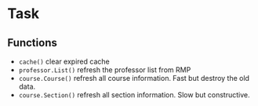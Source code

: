 # Task

## Functions

- `cache()` clear expired cache
- `professor.List()` refresh the professor list from RMP
- `course.Course()` refresh all course information. Fast but destroy the old data.
- `course.Section()` refresh all section information. Slow but constructive.